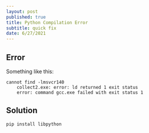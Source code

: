 ```yaml
---
layout: post
published: true
title: Python Compilation Error
subtitle: quick fix
date: 6/27/2021
---
```

## Error

Something like this:
```
cannot find -lmsvcr140
    collect2.exe: error: ld returned 1 exit status
    error: command gcc.exe failed with exit status 1
```

## Solution

`pip install libpython`
